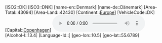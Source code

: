 ﻿---
location: [55.6789,10.5]
type: Country
tags:
- geo/Country

SpocWebEntityId: 26880
isDeleted: false
confidential: public

---
[ISO2::DK]
[ISO3::DNK]
[name-en::Denmark]
[name-de::Dänemark]
[Area-Total::43094]
[Area-Land::42430]
[Continent::[Europe](geo/Continent/Europe.md)]
[VehicleCode::DK]
[Capital::[Copenhagen](geo/Continent/Europe/Denmark/Copenhagen.md)]
![Anthem-Denmark-anthem](xLarge/National-Anthem/Anthem-Denmark-anthem.mp3)
[Alcohol-l::13.4]
[Language-Id::]
[geo-lon::10.5]
[geo-lat::55.6789]

